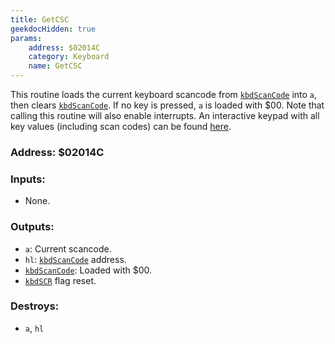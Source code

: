 ```yaml
---
title: GetCSC
geekdocHidden: true
params:
    address: $02014C
    category: Keyboard
    name: GetCSC
---
```


This routine loads the current keyboard scancode from [`kbdScanCode`](../../../memory/all/kbdScanCode) into `a`, then clears [`kbdScanCode`](../../../memory/all/kbdScanCode). If no key is pressed, `a` is loaded with $00. Note that calling this routine will also enable interrupts. An interactive keypad with all key values (including scan codes) can be found [here](../../../other/keypad).

### Address: $02014C

### Inputs:
* None.

### Outputs:
* `a`: Current scancode.
* `hl`: [`kbdScanCode`](../../../memory/all/kbdScanCode) address.
* [`kbdScanCode`](../../../memory/all/kbdScanCode): Loaded with $00.
* [`kbdSCR`](../../../memory/all/flags/kbdFlags#bit-3---kbdscr) flag reset.

### Destroys:
* `a`, `hl`
